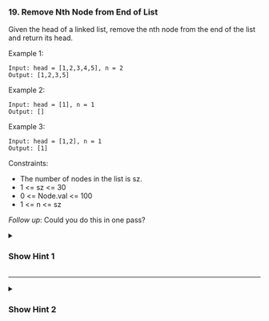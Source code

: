 ### 19. Remove Nth Node from End of List

Given the head of a linked list, remove the nth node from the end of the list and return its head.

Example 1:
```
Input: head = [1,2,3,4,5], n = 2
Output: [1,2,3,5]
```
Example 2:
```
Input: head = [1], n = 1
Output: []
```
Example 3:
```
Input: head = [1,2], n = 1
Output: [1]
```

Constraints:

- The number of nodes in the list is sz.
- 1 <= sz <= 30
- 0 <= Node.val <= 100
- 1 <= n <= sz

*Follow up*: Could you do this in one pass?

<details>
  <summary><h3>Show Hint 1</h3></summary>
  <p>The same two pointer technique also keep track of length of nodes.</p>
</details>

---
<details>
  <summary><h3>Show Hint 2</h3></summary>
  <pre>
    
  </pre>
</details>
